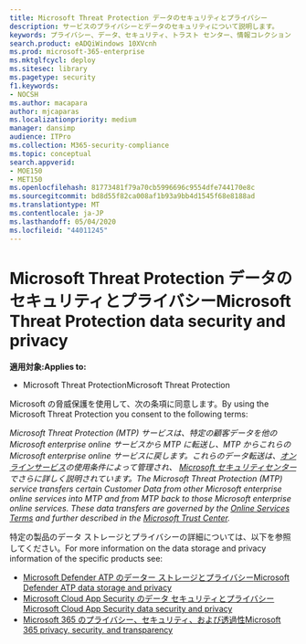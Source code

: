 ```yaml
---
title: Microsoft Threat Protection データのセキュリティとプライバシー
description: サービスのプライバシーとデータのセキュリティについて説明します。
keywords: プライバシー、データ、セキュリティ、トラスト センター、情報コレクション
search.product: eADQiWindows 10XVcnh
ms.prod: microsoft-365-enterprise
ms.mktglfcycl: deploy
ms.sitesec: library
ms.pagetype: security
f1.keywords:
- NOCSH
ms.author: macapara
author: mjcaparas
ms.localizationpriority: medium
manager: dansimp
audience: ITPro
ms.collection: M365-security-compliance
ms.topic: conceptual
search.appverid:
- MOE150
- MET150
ms.openlocfilehash: 81773481f79a70cb5996696c9554dfe744170e8c
ms.sourcegitcommit: bd8d55f82ca008af1b93a9bb4d1545f68e8188ad
ms.translationtype: MT
ms.contentlocale: ja-JP
ms.lasthandoff: 05/04/2020
ms.locfileid: "44011245"
---
```

# <a name="microsoft-threat-protection-data-security-and-privacy"></a><span data-ttu-id="fbe28-104">Microsoft Threat Protection データのセキュリティとプライバシー</span><span class="sxs-lookup"><span data-stu-id="fbe28-104">Microsoft Threat Protection data security and privacy</span></span>

<span data-ttu-id="fbe28-105">**適用対象:**</span><span class="sxs-lookup"><span data-stu-id="fbe28-105">**Applies to:**</span></span>
- <span data-ttu-id="fbe28-106">Microsoft Threat Protection</span><span class="sxs-lookup"><span data-stu-id="fbe28-106">Microsoft Threat Protection</span></span>

<span data-ttu-id="fbe28-107">Microsoft の脅威保護を使用して、次の条項に同意します。</span><span class="sxs-lookup"><span data-stu-id="fbe28-107">By using the Microsoft Threat Protection you consent to the following terms:</span></span>

<span data-ttu-id="fbe28-108">*Microsoft Threat Protection (MTP) サービスは、特定の顧客データを他の Microsoft enterprise online サービスから MTP に転送し、MTP からこれらの Microsoft enterprise online サービスに戻します。これらのデータ転送は、[オンラインサービス](https://go.microsoft.com/fwlink/?linkid=2127420)の使用条件によって管理され、 [Microsoft セキュリティセンター](https://go.microsoft.com/fwlink/?linkid=2127550)でさらに詳しく説明されています。*</span><span class="sxs-lookup"><span data-stu-id="fbe28-108">*The Microsoft Threat Protection (MTP) service transfers certain Customer Data from other Microsoft enterprise online services into MTP and from MTP back to those Microsoft enterprise online services. These data transfers are governed by the [Online Services Terms](https://go.microsoft.com/fwlink/?linkid=2127420) and further described in the [Microsoft Trust Center](https://go.microsoft.com/fwlink/?linkid=2127550).*</span></span>

<span data-ttu-id="fbe28-109">特定の製品のデータ ストレージとプライバシーの詳細については、以下を参照してください。</span><span class="sxs-lookup"><span data-stu-id="fbe28-109">For more information on the data storage and privacy information of the specific products see:</span></span>
- [<span data-ttu-id="fbe28-110">Microsoft Defender ATP のデーター ストレージとプライバシー</span><span class="sxs-lookup"><span data-stu-id="fbe28-110">Microsoft Defender ATP data storage and privacy</span></span>](https://docs.microsoft.com/windows/security/threat-protection/microsoft-defender-atp/data-storage-privacy)
- [<span data-ttu-id="fbe28-111">Microsoft Cloud App Security のデータ セキュリティとプライバシー</span><span class="sxs-lookup"><span data-stu-id="fbe28-111">Microsoft Cloud App Security data security and privacy</span></span>](https://docs.microsoft.com/cloud-app-security/cas-compliance-trust)
- [<span data-ttu-id="fbe28-112">Microsoft 365 のプライバシー、セキュリティ、および透過性</span><span class="sxs-lookup"><span data-stu-id="fbe28-112">Microsoft 365 privacy, security, and transparency</span></span>](https://docs.microsoft.com/office365/servicedescriptions/office-365-platform-service-description/privacy-security-and-transparency#advanced-threat-protection)
